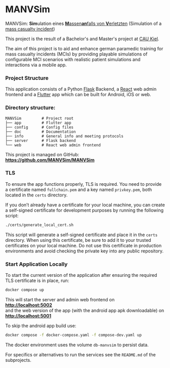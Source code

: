 # MANVSim

MANVSim: **Sim**ulation eines [**M**assen**an**falls von **V**erletzten](https://de.wikipedia.org/wiki/Massenanfall_von_Verletzten) (Simulation of a [mass casualty incident](https://en.wikipedia.org/wiki/Mass_casualty_incident))

This project is the result of a Bachelor's and Master's project at [CAU Kiel](https://www.uni-kiel.de).

The aim of this project is to aid and enhance german paramedic training for mass casualty incidents (MCIs) by providing 
playable simulations of configurable MCI scenarios with realistic patient simulations and interactions via a mobile app.

### Project Structure

This application consists of a Python [Flask](https://flask.palletsprojects.com) Backend, a [React](https://react.dev/) web
admin frontend and a [Flutter](https://flutter.dev/) app which can be built for Android, iOS or web.  

### Directory structure:

```
MANVSim         # Project root
├── app         # Flutter app
├── config      # Config files
├── doc         # Documentation
├── info        # General info and meeting protocols
├── server      # Flask backend
└── web         # React web admin frontend
```

This project is managed on GitHub:  
**<https://github.com/MANVSim/MANVSim>**

### TLS

To ensure the app functions properly, TLS is required.
You need to provide a certificate named `fullchain.pem` and a key named `privkey.pem`,
both located in the `certs` directory.

If you don’t already have a certificate for your local machine,
you can create a self-signed certificate for development purposes by running the following script:

```bash
./certs/generate_local_cert.sh
```

This script will generate a self-signed certificate and place it in the `certs` directory.
When using this certificate, be sure to add it to your trusted certificates on your local machine.
Do not use this certificate in production environments and avoid checking the private key into any public repository.

### Start Application Locally

To start the current version of the application after ensuring the required TLS certificate is in place, run:

```bash
docker compose up
```

This will start the server and admin web frontend on  
**<http://localhost:5002>**   
and the web version of the app (with the android app apk downloadable) on  
**<http://localhost:5001>**

To skip the android app build use:  
```bash
docker compose -f docker-compose.yaml -f compose-dev.yaml up
```

The docker environment uses the volume `db-manvsim` to persist data.

For specifics or alternatives to run the services see the `README.md` of the subprojects.